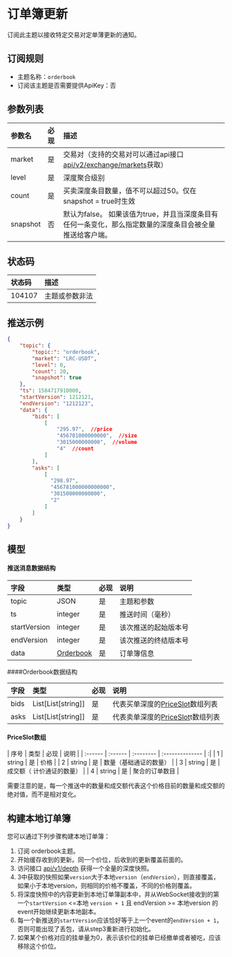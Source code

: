 # 订单簿更新


订阅此主题以接收特定交易对定单薄更新的通知。


## 订阅规则

- 主题名称：`orderbook`
- 订阅该主题是否需要提供ApiKey：否


## 参数列表

| 参数名|  必现 |             描述                 |
| :---- | :------ |:--------------------------------- |
| market | 是 | 交易对（支持的交易对可以通过api接口[api/v2/exchange/markets](../dex_apis/getMarkets.md)获取）|
| level | 是 | 深度聚合级别 |
| count | 是 | 买卖深度条目数量，值不可以超过50。仅在snapshot = true时生效 |
| snapshot |否 | 默认为false。 如果该值为true，并且当深度条目有任何一条变化，那么指定数量的深度条目会被全量推送给客户端。 |

## 状态码

| 状态码 |                描述                 |
| :---- | :--------------------------------- |
| 104107 | 主题或参数非法|

## 推送示例

```json
{
    "topic": {
        "topic:": "orderbook",
        "market": "LRC-USDT",
      	"level": 0,
        "count": 20,
        "snapshot": true
    },
    "ts": 1584717910000,
    "startVersion": 1212121,
    "endVersion": "1212123",
    "data": {
        "bids": [
            [
                "295.97",  //price
                "456781000000000",  //size
                "3015000000000",  //volume
                "4"  //count
            ]
        ],
        "asks": [
            [
              "298.97",
              "456781000000000000",
              "301500000000000",
              "2"
            ]
        ]
    }
}
```

## 模型

#### 推送消息数据结构

|     字段     |      类型       | 必现 |         说明         |
| :---------- | :------------- | :------ | :------------------ |
| topic |       JSON        |    是    | 主题和参数 |
|      ts      |     integer     |    是    |       推送时间（毫秒）       |
| startVersion |     integer     |    是    | 该次推送的起始版本号 |
|  endVersion  |     integer     |    是    | 该次推送的终结版本号 |
|     data     | [Orderbook](#orderbook) |    是    |       订单簿信息       |

####<span id="orderbook">Orderbook数据结构</span>

| 字段 | 类型                           | 必现 | 说明     |
| :---- | :------------------------------ | :-------- | :-------- |
| bids | List\[List\[string\]] | 是       | 代表买单深度的[PriceSlot](#slot)数组列表 |
| asks | List\[List\[string\]]| 是       | 代表卖单深度的[PriceSlot](#slot)t数组列表 |

#### <span id = "slot">PriceSlot数组</span>

| 序号  | 类型   | 必现 | 说明           |
| :------ | :------ | :-------- | :-------------- | :|
|    1     | string | 是       | 价格           |
|    2     | string | 是       | 数量（基础通证的数量）         |
|    3     | string | 是       | 成交额（ 计价通证的数量）  |
|    4     | string | 是       | 聚合的订单数目 |


需要注意的是，每一个推送中的数量和成交额代表这个价格目前的数量和成交额的绝对值，而不是相对变化。

## 构建本地订单簿

您可以通过下列步骤构建本地订单簿：

1. 订阅 orderbook主题。
2. 开始缓存收到的更新。同一个价位，后收到的更新覆盖前面的。
3. 访问接口 [api/v1/depth](../dex_apis/getDepth.md) 获得一个全量的深度快照。
4. 3中获取的快照如果`version`大于本地`version`（`endVersion`），则直接覆盖，如果小于本地version，则相同的价格不覆盖，不同的价格则覆盖。
5. 将深度快照中的内容更新到本地订单簿副本中，并从WebSocket接收到的第一个`startVersion` <=本地 `version + 1` 且 endVersion >= 本地version 的event开始继续更新本地副本。
6. 每一个新推送的`startVersion`应该恰好等于上一个event的`endVersion + 1`，否则可能出现了丢包，请从step3重新进行初始化。
7. 如果某个价格对应的挂单量为0，表示该价位的挂单已经撤单或者被吃，应该移除这个价位。

